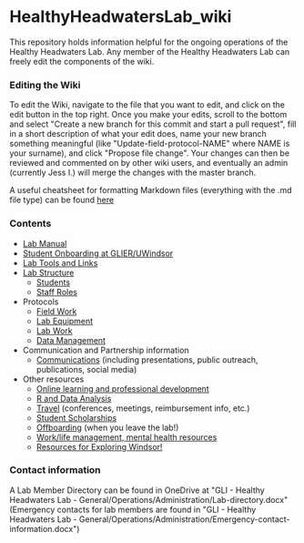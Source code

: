 # HealthyHeadwatersLab_wiki

This repository holds information helpful for the ongoing operations of the Healthy Headwaters Lab. 
Any member of the Healthy Headwaters Lab can freely edit the components of the wiki.

### Editing the Wiki
To edit the Wiki, navigate to the file that you want to edit, and click on the edit button in the top right. Once you make your edits, scroll to the bottom and select "Create a new branch for this commit and start a pull request", fill in a short description of what your edit does, name your new branch something meaningful (like "Update-field-protocol-NAME" where NAME is your surname), and click "Propose file change". Your changes can then be reviewed and commented on by other wiki users, and eventually an admin (currently Jess I.) will merge the changes with the master branch.

A useful cheatsheet for formatting Markdown files (everything with the .md file type) can be found [here](https://github.com/adam-p/markdown-here/wiki/Markdown-Cheatsheet)


### Contents
* [Lab Manual](/HHL_Manual-For_my_HOMiES_2020.pdf)
* [Student Onboarding at GLIER/UWindsor](/Other-resources/Student-onboarding.md)
* [Lab Tools and Links](/Other-resources/Tools.md)
* [Lab Structure](/Lab-structure/Lab-structure-overview.md)
  * [Students](/Lab-structure/Student-projects.md)
  * [Staff Roles](/Lab-structure/Lab-roles.md)
* Protocols
  * [Field Work](/Protocols/Field-Work.md)
  * [Lab Equipment](/Protocols/Equipment.md)
  * [Lab Work](/Protocols/Lab-Work.md)
  * [Data Management](/Protocols/Data-management.md)
* Communication and Partnership information
  * [Communications](/Communications/Communications-general.md) (including presentations, public outreach, publications, social media)
* Other resources
  * [Online learning and professional development](/Other-resources/Professional-development.md)
  * [R and Data Analysis](/Other-resources/R.md)
  * [Travel](/Other-resources/Travel.md) (conferences, meetings, reimbursement info, etc.)
  * [Student Scholarships](/Other-resources/Student-scholarships.md)
  * [Offboarding](/Other-resources/Offboarding.md) (when you leave the lab!)
  * [Work/life management, mental health resources](/Other-resources/Mental-health.md)
  * [Resources for Exploring Windsor!](/Other-resources/Other-resources-about-Windsor.md)

### Contact information
A Lab Member Directory can be found in OneDrive at "GLI - Healthy Headwaters Lab - General/Operations/Administration/Lab-directory.docx"  
(Emergency contacts for lab members are found in "GLI - Healthy Headwaters Lab - General/Operations/Administration/Emergency-contact-information.docx")



